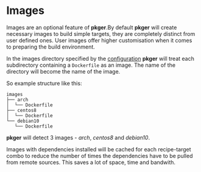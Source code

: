 # Images

Images are an optional feature of **pkger**.By default **pkger** will create necessary images to build simple targets,
they are completely distinct from user defined ones. User images offer higher customisation when it comes to preparing
the build environment.

In the images directory specified by the [configuration](./configuration.md) **pkger** will treat each subdirectory
containing a `Dockerfile` as an image. The name of the directory will become the name of the image.

So example structure like this:
```
images
├── arch
│  └── Dockerfile
├── centos8
│  └── Dockerfile
└── debian10
   └── Dockerfile
```
**pkger** will detect 3 images - *arch*, *centos8* and *debian10*.

Images with dependencies installed will be cached for each recipe-target combo to reduce the number of times the
dependencies have to be pulled from remote sources. This saves a lot of space, time and bandwith.
